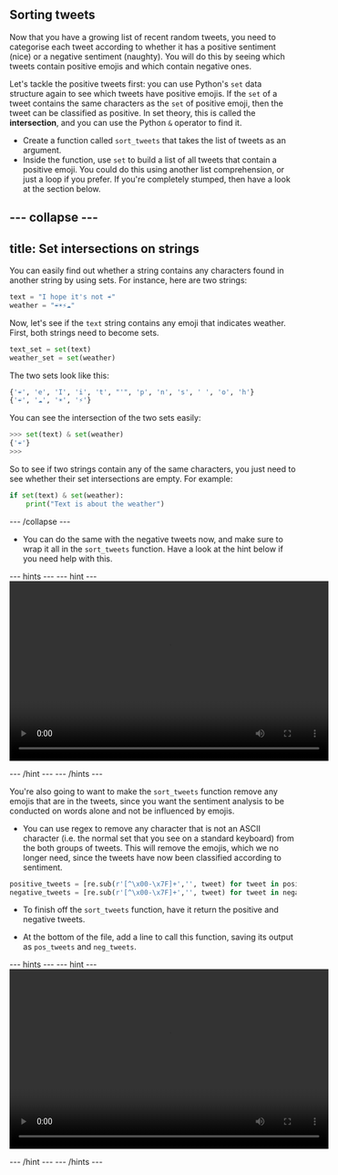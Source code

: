 ## Sorting tweets

Now that you have a growing list of recent random tweets, you need to categorise each tweet according to whether it has a positive sentiment (nice) or a negative sentiment (naughty). You will do this by seeing which tweets contain positive emojis and which contain negative ones.

Let's tackle the positive tweets first: you can use Python's `set` data structure again to see which tweets have positive emojis. If the `set` of a tweet contains the same characters as the `set` of positive emoji, then the tweet can be classified as positive. In set theory, this is called the **intersection**, and you can use the Python `&` operator to find it.

- Create a function called `sort_tweets` that takes the list of tweets as an argument.
- Inside the function, use `set` to build a list of all tweets that contain a positive emoji. You could do this using another list comprehension, or just a loop if you prefer. If you're completely stumped, then have a look at the section below.

--- collapse ---
---
title: Set intersections on strings
---
You can easily find out whether a string contains any characters found in another string by using sets. For instance, here are two strings:
```python
text = "I hope it's not ☔"
weather = "☔☀⚡☁"
```
Now, let's see if the `text` string contains any emoji that indicates weather. First, both strings need to become sets.
```python
text_set = set(text)
weather_set = set(weather)
```
The two sets look like this:
```python
{'☔', 'e', 'I', 'i', 't', "'", 'p', 'n', 's', ' ', 'o', 'h'}
{'☔', '☁', '☀', '⚡'}
```
You can see the intersection of the two sets easily:
```python
>>> set(text) & set(weather)
{'☔'}
>>>
```

So to see if two strings contain any of the same characters, you just need to see whether their set intersections are empty. For example:

```python
if set(text) & set(weather):
	print("Text is about the weather")
```
--- /collapse ---

- You can do the same with the negative tweets now, and make sure to wrap it all in the `sort_tweets` function. Have a look at the hint below if you need help with this.

--- hints --- --- hint ---
<video width="560" height="315" controls>
<source src="images/vid_8.webm" type="video/webm">
Your browser does not support WebM video, so try FireFox or Chrome.
</video>

--- /hint --- --- /hints ---

You're also going to want to make the `sort_tweets` function remove any emojis that are in the tweets, since you want the sentiment analysis to be conducted on words alone and not be influenced by emojis.

- You can use regex to remove any character that is not an ASCII character (i.e. the normal set that you see on a standard keyboard) from the both groups of tweets. This will remove the emojis, which we no longer need, since the tweets have now been classified according to sentiment.

```python
positive_tweets = [re.sub(r'[^\x00-\x7F]+','', tweet) for tweet in positive_tweets]
negative_tweets = [re.sub(r'[^\x00-\x7F]+','', tweet) for tweet in negative_tweets]
```

- To finish off the `sort_tweets` function, have it return the positive and negative tweets.

- At the bottom of the file, add a line to call this function, saving its output as `pos_tweets` and `neg_tweets`.

--- hints --- --- hint ---
<video width="560" height="315" controls>
<source src="images/vid_9.webm" type="video/webm">
Your browser does not support WebM video, so try FireFox or Chrome.
</video>

--- /hint --- --- /hints ---
